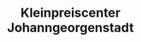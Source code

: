 ---
title: "Kleinpreiscenter Johanngeorgenstadt"
url: /johanngeorgenstadt/kleinpreiscenter-johanngeorgenstadt/
shop: Kramladen
---